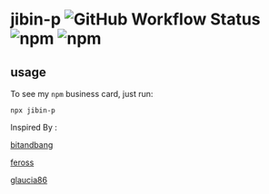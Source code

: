 # jibin-p ![GitHub Workflow Status](https://img.shields.io/github/workflow/status/JIBIN-P/JIBIN-P/Publish?style=for-the-badge) ![npm](https://img.shields.io/npm/dw/jibin-p?style=for-the-badge) ![npm](https://img.shields.io/npm/v/jibin-p?style=for-the-badge)

## usage

To see my `npm` business card, just run:

```
npx jibin-p
```

Inspired By :

  [bitandbang](https://github.com/bnb/bitandbang)

  [feross](https://github.com/feross/feross)

  [glaucia86](https://github.com/glaucia86/glaucia86)